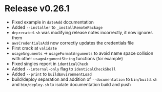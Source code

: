# Release v0.26.1

- Fixed example in `dateAdd` documentation
- Added `--installer` to `_installRemotePackage`
- `deprecated.sh` was modifying release notes incorrectly, it now ignores them
- `awsCredentialsAdd` now correctly updates the credentials file
- First crack at `validate`
- `usageArguments` -> `usageFormatArguments` to avoid name space collision with other `usageArgumentString` functions (for example)
- Fixed singles report in `identicalCheck`
- Added `--internal-only` flag to `identicalCheckShell`
- Added `--print` to `buildEnvironmentLoad`
- build/deploy separation and addition of `--documentation` to `bin/build.sh` and `bin/deploy.sh` to isolate documentation build and push
